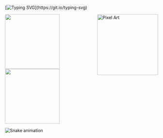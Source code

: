 [![Typing SVG](https://readme-typing-svg.herokuapp.com?font=Fira+Code&duration=10000&pause=1000&color=000000&width=700&lines=%F0%9F%91%8B+Hello+World!!+I'm+Gabriel!!+Be+Very+Welcome!!)](https://git.io/typing-svg)

<img src="https://media1.giphy.com/media/v1.Y2lkPTc5MGI3NjExejJpdG9scnYyN2RsZzZxZGNoNzh5eWxjenNpZzY3NDJpZmtkNm0xYyZlcD12MV9pbnRlcm5hbF9naWZfYnlfaWQmY3Q9Zw/fwzWJPb0fgZ5Vhfi2o/200.webp" alt="Pixel Art" align="right" width="200">

<div>
<div>
<img height="180em" src="https://github-readme-stats-dgfd.vercel.app/api/top-langs/?username=GabrielSouzaCruz&layout=compact&langs_count=7&theme=dracula"/>
<img height="180em" src="https://github-readme-stats-dgfd.vercel.app/api?username=GabrielSouzaCruz&show_icons=true&theme=dracula&include_all_commits=true&count_private=true"/>
</div>
</div>
  
![Snake animation](https://github.com/GabrielSouzaCruz/SnakeAnimation/blob/6723b9fc385aa1bf26e9350e627ad6b52c3be6cf/SnakeAnimationCode)



